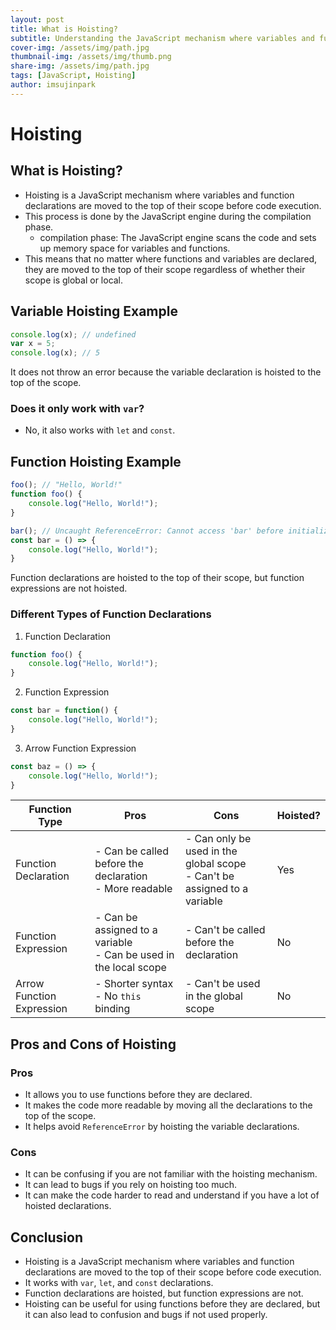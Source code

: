 ```yaml
---
layout: post
title: What is Hoisting?
subtitle: Understanding the JavaScript mechanism where variables and function declarations are moved to the top of their scope before code execution
cover-img: /assets/img/path.jpg
thumbnail-img: /assets/img/thumb.png
share-img: /assets/img/path.jpg
tags: [JavaScript, Hoisting]
author: imsujinpark
---
```


# Hoisting

## What is Hoisting?
- Hoisting is a JavaScript mechanism where variables and function declarations are moved to the top of their scope before code execution.
- This process is done by the JavaScript engine during the compilation phase.
    - compilation phase: The JavaScript engine scans the code and sets up memory space for variables and functions.
- This means that no matter where functions and variables are declared, they are moved to the top of their scope regardless of whether their scope is global or local.

## Variable Hoisting Example
```javascript
console.log(x); // undefined
var x = 5;
console.log(x); // 5
```
It does not throw an error because the variable declaration is hoisted to the top of the scope.

### Does it only work with `var`?
- No, it also works with `let` and `const`.

## Function Hoisting Example
```javascript
foo(); // "Hello, World!"
function foo() {
    console.log("Hello, World!");
}
```

```javascript
bar(); // Uncaught ReferenceError: Cannot access 'bar' before initialization
const bar = () => {
    console.log("Hello, World!");
}
```
Function declarations are hoisted to the top of their scope, but function expressions are not hoisted.

### Different Types of Function Declarations
1. Function Declaration
```javascript
function foo() {
    console.log("Hello, World!");
}
```
2. Function Expression
```javascript
const bar = function() {
    console.log("Hello, World!");
}
```
3. Arrow Function Expression
```javascript
const baz = () => {
    console.log("Hello, World!");
}
```
| Function Type | Pros | Cons | Hoisted? |
| --- | --- | --- | --- |
| Function Declaration | - Can be called before the declaration<br>- More readable | - Can only be used in the global scope<br>- Can't be assigned to a variable | Yes |
| Function Expression | - Can be assigned to a variable<br>- Can be used in the local scope | - Can't be called before the declaration | No |
| Arrow Function Expression | - Shorter syntax<br>- No `this` binding | - Can't be used in the global scope | No |

## Pros and Cons of Hoisting
### Pros
- It allows you to use functions before they are declared.
- It makes the code more readable by moving all the declarations to the top of the scope.
- It helps avoid `ReferenceError` by hoisting the variable declarations.
### Cons
- It can be confusing if you are not familiar with the hoisting mechanism.
- It can lead to bugs if you rely on hoisting too much.
- It can make the code harder to read and understand if you have a lot of hoisted declarations.

## Conclusion
- Hoisting is a JavaScript mechanism where variables and function declarations are moved to the top of their scope before code execution.
- It works with `var`, `let`, and `const` declarations.
- Function declarations are hoisted, but function expressions are not.
- Hoisting can be useful for using functions before they are declared, but it can also lead to confusion and bugs if not used properly.
